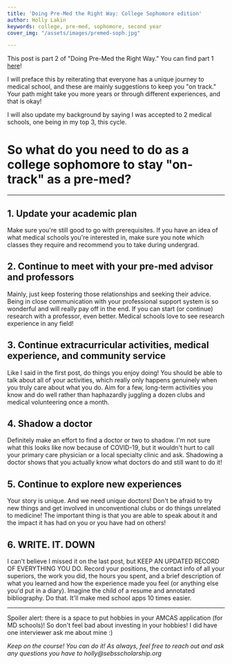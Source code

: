 ```yaml
---
title: 'Doing Pre-Med the Right Way: College Sophomore edition'
author: Holly Lakin
keywords: college, pre-med, sophomore, second year
cover_img: "/assets/images/premed-soph.jpg"

---
```

This post is part 2 of "Doing Pre-Med the Right Way." You can find part 1 [here](https://blog.sebsscholarship.org/2020/09/08/doing-pre-med-the-right-way-college-freshmen.html)!

I will preface this by reiterating that everyone has a unique journey to medical school, and these are mainly suggestions to keep you "on track." Your path might take you more years or through different experiences, and that is okay!

I will also update my background by saying I was accepted to 2 medical schools, one being in my top 3, this cycle.

# So what do you need to do as a college sophomore to stay "on-track" as a pre-med?
***
## 1. Update your academic plan

Make sure you're still good to go with prerequisites. If you have an idea of what medical schools you're interested in, make sure you note which classes they require and recommend you to take during undergrad.

## 2. Continue to meet with your pre-med advisor and professors

Mainly, just keep fostering those relationships and seeking their advice. Being in close communication with your professional support system is so wonderful and will really pay off in the end. If you can start (or continue) research with a professor, even better. Medical schools love to see research experience in any field!

## 3. Continue extracurricular activities, medical experience, and community service

Like I said in the first post, do things you enjoy doing! You should be able to talk about all of your activities, which really only happens genuinely when you truly care about what you do. Aim for a few, long-term activities you know and do well rather than haphazardly juggling a dozen clubs and medical volunteering once a month.

## 4. Shadow a doctor

Definitely make an effort to find a doctor or two to shadow. I'm not sure what this looks like now because of COVID-19, but it wouldn't hurt to call your primary care physician or a local specialty clinic and ask. Shadowing a doctor shows that you actually know what doctors do and still want to do it!

## 5. Continue to explore new experiences

Your story is unique. And we need unique doctors! Don't be afraid to try new things and get involved in unconventional clubs or do things unrelated to medicine! The important thing is that you are able to speak about it and the impact it has had on you or you have had on others!

## 6. WRITE. IT. DOWN

I can't believe I missed it on the last post, but KEEP AN UPDATED RECORD OF EVERYTHING YOU DO. Record your positions, the contact info of all your superiors, the work you did, the hours you spent, and a brief description of what you learned and how the experience made you feel (or anything else you'd put in a diary). Imagine the child of a resume and annotated bibliography. Do that. It'll make med school apps 10 times easier.
***
Spoiler alert: there is a space to put hobbies in your AMCAS application (for MD schools)! So don't feel bad about investing in your hobbies! I did have one interviewer ask me about mine :)

_Keep on the course! You can do it! As always, feel free to reach out and ask any questions you have to holly@sebsscholarship.org_